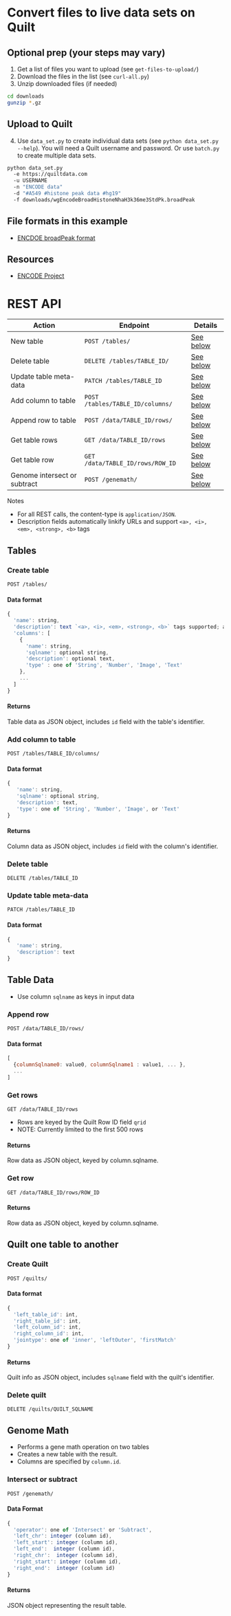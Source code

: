 # Convert files to live data sets on Quilt
## Optional prep (your steps may vary)
1. Get a list of files you want to upload (see `get-files-to-upload/`)
2. Download the files in the list (see `curl-all.py`)
3. Unzip downloaded files (if needed)
```bash
cd downloads
gunzip *.gz
```
## Upload to Quilt
4. Use `data_set.py` to create individual data sets (see `python data_set.py --help`).
You will need a Quilt username and password. Or use `batch.py` to create multiple data sets.
```bash
python data_set.py
  -e https://quiltdata.com
  -u USERNAME
  -n "ENCODE data"
  -d "#A549 #histone peak data #hg19"
  -f downloads/wgEncodeBroadHistoneNhaH3k36me3StdPk.broadPeak
```

## File formats in this example
* [ENCDOE broadPeak format](https://genome.ucsc.edu/FAQ/FAQformat.html#format13)

## Resources
* [ENCODE Project](https://www.encodeproject.org/)


# REST API

| Action | Endpoint | Details |
|--------|----------|-------------|
| New table | `POST /tables/` | [See below](#create-table) |
| Delete table | `DELETE /tables/TABLE_ID/` | [See below](#delete-table) |
| Update table meta-data | `PATCH /tables/TABLE_ID` | [See below](#update-table-meta-data) |
| Add column to table | `POST /tables/TABLE_ID/columns/` | [See below](#add-column-to-table) |
| Append row to table | `POST /data/TABLE_ID/rows/` | [See below](#append-row) |
| Get table rows | `GET /data/TABLE_ID/rows` | [See below](#get-rows) |
| Get table row | `GET /data/TABLE_ID/rows/ROW_ID` | [See below](#get-row) |
| Genome intersect or subtract | `POST /genemath/` | [See below](#intersect-or-subtract) |

Notes
* For all REST calls, the content-type is `application/JSON`.
* Description fields automatically linkify URLs and support `<a>, <i>, <em>, <strong>, <b>` tags


## Tables
### Create table
`POST /tables/`
#### Data format
```javascript
{
  'name': string,
  'description': text `<a>, <i>, <em>, <strong>, <b>` tags supported; automatic linkification of URLs
  'columns': [
    {
      'name': string,
      'sqlname': optional string,
      'description': optional text,
      'type' : one of 'String', 'Number', 'Image', 'Text'
    },
    ...
  ]
}
```

#### Returns
Table data as JSON object, includes `id` field with the table's identifier.

### Add column to table
`POST /tables/TABLE_ID/columns/`
#### Data format
```javascript
{
   'name': string,
   'sqlname': optional string,
   'description': text,
   'type': one of 'String', 'Number', 'Image', or 'Text'
}
```
#### Returns
Column data as JSON object, includes `id` field with the column's identifier.


### Delete table
`DELETE /tables/TABLE_ID`

### Update table meta-data
`PATCH /tables/TABLE_ID`

#### Data format
```javascript
{
   'name': string,
   'description': text
}
```

## Table Data
* Use column `sqlname` as keys in input data

### Append row
`POST /data/TABLE_ID/rows/`

#### Data format
```javascript
[
  {columnSqlname0: value0, columnSqlname1 : value1, ... },
  ...
]
```

### Get rows
`GET /data/TABLE_ID/rows`
* Rows are keyed by the Quilt Row ID field `qrid`
* NOTE: Currently limited to the first 500 rows

#### Returns
Row data as JSON object, keyed by column.sqlname.

### Get row
`GET /data/TABLE_ID/rows/ROW_ID`

#### Returns
Row data as JSON object, keyed by column.sqlname.

## Quilt one table to another

### Create Quilt
`POST /quilts/`
#### Data format
```javascript
{
  'left_table_id': int,
  'right_table_id': int,
  'left_column_id': int,
  'right_column_id': int,
  'jointype': one of 'inner', 'leftOuter', 'firstMatch'
}
```

#### Returns
Quilt info as JSON object, includes `sqlname` field with the quilt's identifier.

### Delete quilt
`DELETE /quilts/QUILT_SQLNAME`


## Genome Math
* Performs a gene math operation on two tables
* Creates a new table with the result.
* Columns are specified by `column.id`.

### Intersect or subtract
`POST /genemath/`

#### Data Format
```javascript
{
  'operator': one of 'Intersect' or 'Subtract',
  'left_chr': integer (column id),
  'left_start': integer (column id),
  'left_end':  integer (column id),
  'right_chr':  integer (column id),
  'right_start': integer (column id),
  'right_end':  integer (column id)
}
```
#### Returns
JSON object representing the result table.
